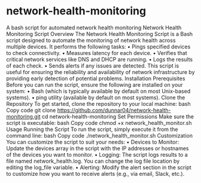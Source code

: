 # network-health-monitoring
A bash script for automated network health monitoring 
Network Health Monitoring Script
Overview
The Network Health Monitoring Script is a Bash script designed to automate the monitoring of network health across multiple devices. It performs the following tasks:
•	Pings specified devices to check connectivity.
•	Measures latency for each device.
•	Verifies that critical network services like DNS and DHCP are running.
•	Logs the results of each check.
•	Sends alerts if any issues are detected.
This script is useful for ensuring the reliability and availability of network infrastructure by providing early detection of potential problems.
Installation
Prerequisites
Before you can run the script, ensure the following are installed on your system:
•	Bash (which is typically available by default on most Unix-based systems).
•	ping utility (available by default on most systems).
Clone the Repository
To get started, clone the repository to your local machine:
bash
Copy code
git clone https://github.com/dunnar04/network-health-monitoring.git
cd network-health-monitoring
Set Permissions
Make sure the script is executable:
bash
Copy code
chmod +x network_health_monitor.sh
Usage
Running the Script
To run the script, simply execute it from the command line:
bash
Copy code
./network_health_monitor.sh
Customization
You can customize the script to suit your needs:
•	Devices to Monitor: Update the devices array in the script with the IP addresses or hostnames of the devices you want to monitor.
•	Logging: The script logs results to a file named network_health.log. You can change the log file location by editing the log_file variable.
•	Alerting: Modify the alert section in the script to customize how you want to receive alerts (e.g., via email, Slack, etc.).
